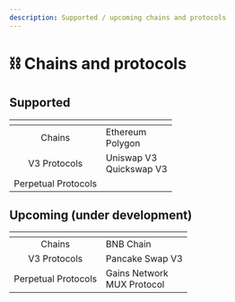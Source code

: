 ```yaml
---
description: Supported / upcoming chains and protocols
---
```


# ⛓ Chains and protocols

## Supported

<table data-view="cards"><thead><tr><th align="center"></th><th></th></tr></thead><tbody><tr><td align="center">Chains</td><td>Ethereum<br>Polygon</td></tr><tr><td align="center">V3 Protocols</td><td>Uniswap V3<br>Quickswap V3</td></tr><tr><td align="center">Perpetual Protocols</td><td></td></tr></tbody></table>

## Upcoming (under development)

<table data-view="cards"><thead><tr><th align="center"></th><th></th></tr></thead><tbody><tr><td align="center">Chains</td><td>BNB Chain<br></td></tr><tr><td align="center">V3 Protocols</td><td>Pancake Swap V3<br></td></tr><tr><td align="center">Perpetual Protocols</td><td>Gains Network<br>MUX Protocol</td></tr></tbody></table>

####
